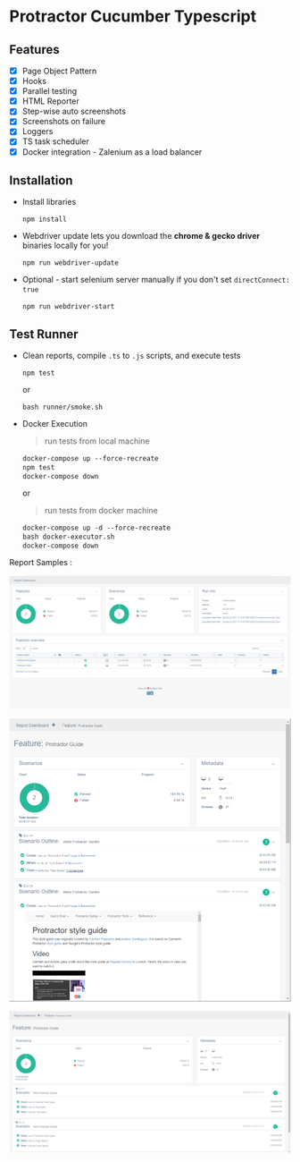 # Protractor Cucumber Typescript

## Features
- [x] Page Object Pattern
- [x] Hooks
- [x] Parallel testing
- [x] HTML Reporter
- [x] Step-wise auto screenshots
- [x] Screenshots on failure
- [x] Loggers
- [x] TS task scheduler
- [x] Docker integration - Zalenium as a load balancer

## Installation
* Install libraries
    ```
    npm install
    ```

* Webdriver update lets you download the **chrome & gecko driver** binaries locally for you!
    ```
    npm run webdriver-update
    ``` 

* Optional - start selenium server manually if you don't set `directConnect: true`
    ```
    npm run webdriver-start
    ```

## Test Runner

* Clean reports, compile `.ts` to `.js` scripts, and execute tests
    ```
    npm test
    ```
    or
    ```
    bash runner/smoke.sh
    ```
* Docker Execution

    > run tests from local machine
    ```
    docker-compose up --force-recreate
    npm test
    docker-compose down
    ```
    or
    > run tests from docker machine
    ```
    docker-compose up -d --force-recreate
    bash docker-executor.sh
    docker-compose down
    ```
    
 Report Samples :
 
 ![alt text](https://github.com/mayurpatild/bdd-protractor-ts/blob/Test/images/report-feature-dashboard.png?raw=true)
 
 ![alt text](https://github.com/mayurpatild/bdd-protractor-ts/blob/Test/images/report-stepwise-screenshots.png?raw=true)
 
 ![alt text](https://github.com/mayurpatild/bdd-protractor-ts/blob/Test/images/report-scenarios.png?raw=true)
    
    
    
